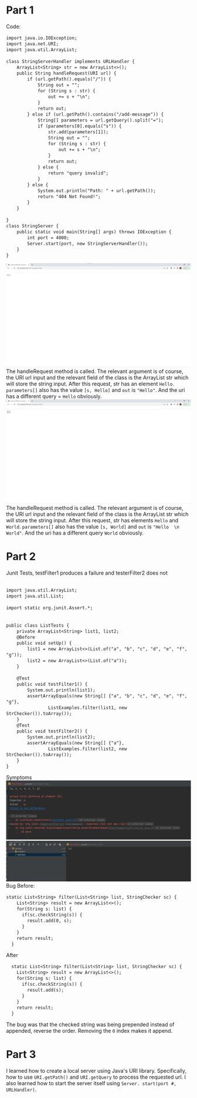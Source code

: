 Part 1
=========
Code:
```
import java.io.IOException;
import java.net.URI;
import java.util.ArrayList;

class StringServerHandler implements URLHandler {
    ArrayList<String> str = new ArrayList<>();
    public String handleRequest(URI url) {
        if (url.getPath().equals("/")) {
            String out = "";
            for (String s : str) {
                out += s + "\n";
            }
            return out;
        } else if (url.getPath().contains("/add-message")) {
            String[] parameters = url.getQuery().split("=");
            if (parameters[0].equals("s")) {
                str.add(parameters[1]);
                String out = "";
                for (String s : str) {
                    out += s + "\n";
                }
                return out;
            } else {
                return "query invalid";
            }
        } else {
            System.out.println("Path: " + url.getPath());
            return "404 Not Found!";
        }
    }

}
class StringServer {
    public static void main(String[] args) throws IOException {
        int port = 4000;
        Server.start(port, new StringServerHandler());
    }
}
```
![Images](images/Hello.png)
The handleRequest method is called. The relevant argument is of course, the 
URI url input and the relevant field of the class is the ArrayList str which 
will store the string input. After this request, str has an element `Hello`. 
`parameters[]` also has the value `[s, Hello]` and `out` is `"Hello"`. And 
the uri has a different query = `Hello` obviously.
![Images](images/World.png)
The handleRequest method is called. The relevant argument is of course, the
URI url input and the relevant field of the class is the ArrayList str which
will store the string input. After this request, str has elements `Hello` and ` 
World`. `parameters[]` also has the value `[s, World]` and `out` is `"Hello 
\n World"`. And
the uri has a different query `World` obviously.

Part 2
=========
Junit Tests, testFilter1 produces a failure and testerFilter2 does not
```import org.junit.*;

import java.util.ArrayList;
import java.util.List;

import static org.junit.Assert.*;


public class ListTests {
    private ArrayList<String> list1, list2;
    @Before
    public void setUp() {
        list1 = new ArrayList<>(List.of("a", "b", "c", "d", "e", "f", "g"));
        list2 = new ArrayList<>(List.of("a"));
    }

    @Test
    public void testFilter1() {
        System.out.println(list1);
        assertArrayEquals(new String[] {"a", "b", "c", "d", "e", "f", "g"},
                ListExamples.filter(list1, new StrChecker()).toArray());
    }
    @Test
    public void testFilter2() {
        System.out.println(list2);
        assertArrayEquals(new String[] {"a"},
                ListExamples.filter(list2, new StrChecker()).toArray());
    }
}
```
Symptoms
![Images](images/tester.png)
![Images](images/tester1.png)
Bug
Before:
```  
static List<String> filter(List<String> list, StringChecker sc) {
    List<String> result = new ArrayList<>();
    for(String s: list) {
      if(sc.checkString(s)) {
        result.add(0, s);
      }
    }
    return result;
  }
```
After
```
  static List<String> filter(List<String> list, StringChecker sc) {
    List<String> result = new ArrayList<>();
    for(String s: list) {
      if(sc.checkString(s)) {
        result.add(s);
      }
    }
    return result;
  }
```
The bug was that the checked string was being prepended instead of appended, 
reverse the order. Removing the `0` index makes it append.

Part 3
=
I learned how to create a local server using Java's URI library. 
Specifically, how to use `URI.getPath()` and `URI.getQuery` to process the 
requested url. I also learned how to start the server itself using `Server.
start(port #, URLHandler)`.